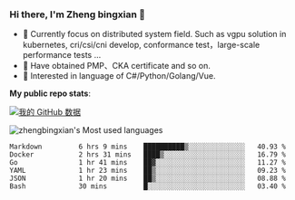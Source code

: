 ### Hi there, I'm Zheng bingxian  👋

* 📖  Currently focus on distributed system field. Such as vgpu solution in kubernetes, cri/csi/cni develop, conformance test，large-scale performance tests ...
* 🌱  Have obtained PMP、CKA certificate and so on.
* 👯  Interested in language of C#/Python/Golang/Vue.

**My public repo stats**:

[![我的 GitHub 数据](https://github-readme-stats.vercel.app/api?username=zhengbingxian&theme=merko)]()

![zhengbingxian's Most used languages](https://github-readme-stats.vercel.app/api/top-langs/?username=zhengbingxian&layout=compact&hide_border=true&langs_count=10)

<!--START_SECTION:waka-->

```text
Markdown         6 hrs 9 mins    ██████████▒░░░░░░░░░░░░░░   40.93 %
Docker           2 hrs 31 mins   ████▒░░░░░░░░░░░░░░░░░░░░   16.79 %
Go               1 hr 41 mins    ██▓░░░░░░░░░░░░░░░░░░░░░░   11.27 %
YAML             1 hr 23 mins    ██▒░░░░░░░░░░░░░░░░░░░░░░   09.23 %
JSON             1 hr 20 mins    ██▒░░░░░░░░░░░░░░░░░░░░░░   08.88 %
Bash             30 mins         █░░░░░░░░░░░░░░░░░░░░░░░░   03.40 %
```

<!--END_SECTION:waka-->
